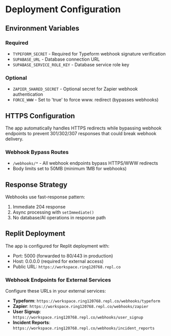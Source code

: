 
# Deployment Configuration

## Environment Variables

### Required
- `TYPEFORM_SECRET` - Required for Typeform webhook signature verification
- `SUPABASE_URL` - Database connection URL
- `SUPABASE_SERVICE_ROLE_KEY` - Database service role key

### Optional
- `ZAPIER_SHARED_SECRET` - Optional secret for Zapier webhook authentication
- `FORCE_WWW` - Set to 'true' to force www. redirect (bypasses webhooks)

## HTTPS Configuration

The app automatically handles HTTPS redirects while bypassing webhook endpoints to prevent 301/302/307 responses that could break webhook delivery.

### Webhook Bypass Routes
- `/webhooks/*` - All webhook endpoints bypass HTTPS/WWW redirects
- Body limits set to 50MB (minimum 1MB for webhooks)

## Response Strategy

Webhooks use fast-response pattern:
1. Immediate 204 response
2. Async processing with `setImmediate()`
3. No database/AI operations in response path

## Replit Deployment

The app is configured for Replit deployment with:
- Port: 5000 (forwarded to 80/443 in production)
- Host: 0.0.0.0 (required for external access)
- Public URL: `https://workspace.ring120768.repl.co`

### Webhook Endpoints for External Services

Configure these URLs in your external services:

- **Typeform**: `https://workspace.ring120768.repl.co/webhooks/typeform`
- **Zapier**: `https://workspace.ring120768.repl.co/webhooks/zapier`
- **User Signup**: `https://workspace.ring120768.repl.co/webhooks/user_signup`
- **Incident Reports**: `https://workspace.ring120768.repl.co/webhooks/incident_reports`
